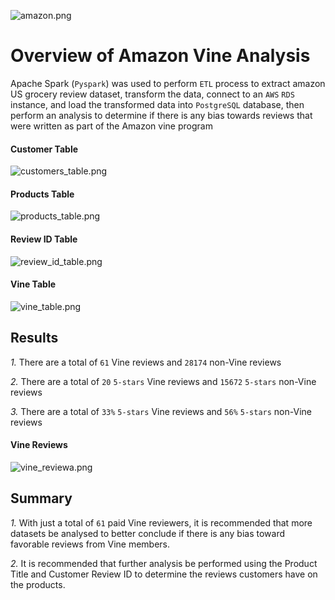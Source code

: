  ![amazon.png](https://github.com/charleside2001/Amazon_Vine_Analysis/blob/main/images/amazon.png) 
# Overview of Amazon Vine Analysis
Apache Spark (`Pyspark`) was used to perform `ETL` process to extract amazon US grocery review  dataset, transform the data, connect to an `AWS` `RDS` instance, and load the transformed data into `PostgreSQL` database, then perform an analysis to determine if there is any bias towards reviews that were written as part of the Amazon vine program

  #### Customer Table
  ![customers_table.png](https://github.com/charleside2001/Amazon_Vine_Analysis/blob/main/images/customers_table.png) 
  
  
  #### Products Table
  ![products_table.png](https://github.com/charleside2001/Amazon_Vine_Analysis/blob/main/images/products_table.png) 
  
  
  #### Review ID Table
  ![review_id_table.png](https://github.com/charleside2001/Amazon_Vine_Analysis/blob/main/images/review_id_table.png) 
  
    
  #### Vine Table
  ![vine_table.png](https://github.com/charleside2001/Amazon_Vine_Analysis/blob/main/images/vine_table.png) 
  
  

## Results
  *1.*  There are a total of  `61` Vine reviews and `28174` non-Vine reviews 

  *2.*  There are a total of `20` `5-stars` Vine reviews and `15672` `5-stars` non-Vine reviews 

  *3.*  There are a total of `33%` `5-stars` Vine reviews and `56%` `5-stars` non-Vine reviews
  
  #### Vine Reviews
  ![vine_reviewa.png](https://github.com/charleside2001/Amazon_Vine_Analysis/blob/main/images/vine_reviewa.png) 

  
## Summary
 *1.* With just a total of `61` paid Vine reviewers, it is recommended that more datasets be analysed to better conclude  if there is any bias toward favorable reviews from Vine members.
 
 *2.* It is recommended that further analysis be performed using the Product Title  and Customer Review ID to determine the reviews customers have on the products.
 
